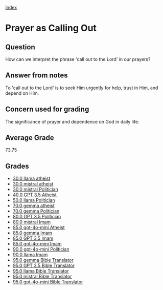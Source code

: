 
[Index](../index.md)
# Prayer as Calling Out
## Question
How can we interpret the phrase 'call out to the Lord' in our prayers?

## Answer from notes
To 'call out to the Lord' is to seek Him urgently for help, trust in Him, and depend on Him.

## Concern used for grading
The significance of prayer and dependence on God in daily life.

## Average Grade
73.75

## Grades
 * [30.0 llama atheist](../answers/llama_atheist/Prayer_as_Calling_Out.md)
 * [30.0 mistral atheist](../answers/mistral_atheist/Prayer_as_Calling_Out.md)
 * [30.0 mistral Politician](../answers/mistral_Politician/Prayer_as_Calling_Out.md)
 * [40.0 GPT 3.5 Atheist](../answers/GPT_3.5_Atheist/Prayer_as_Calling_Out.md)
 * [50.0 llama Politician](../answers/llama_Politician/Prayer_as_Calling_Out.md)
 * [70.0 gemma atheist](../answers/gemma_atheist/Prayer_as_Calling_Out.md)
 * [70.0 gemma Politician](../answers/gemma_Politician/Prayer_as_Calling_Out.md)
 * [80.0 GPT 3.5 Politician](../answers/GPT_3.5_Politician/Prayer_as_Calling_Out.md)
 * [80.0 mistral Imam](../answers/mistral_Imam/Prayer_as_Calling_Out.md)
 * [85.0 gpt-4o-mini Atheist](../answers/gpt-4o-mini_Atheist/Prayer_as_Calling_Out.md)
 * [85.0 gemma Imam](../answers/gemma_Imam/Prayer_as_Calling_Out.md)
 * [85.0 GPT 3.5 Imam](../answers/GPT_3.5_Imam/Prayer_as_Calling_Out.md)
 * [85.0 gpt-4o-mini Imam](../answers/gpt-4o-mini_Imam/Prayer_as_Calling_Out.md)
 * [90.0 gpt-4o-mini Politician](../answers/gpt-4o-mini_Politician/Prayer_as_Calling_Out.md)
 * [90.0 llama Imam](../answers/llama_Imam/Prayer_as_Calling_Out.md)
 * [95.0 gemma Bible Translator](../answers/gemma_Bible_Translator/Prayer_as_Calling_Out.md)
 * [95.0 GPT 3.5 Bible Translator](../answers/GPT_3.5_Bible_Translator/Prayer_as_Calling_Out.md)
 * [95.0 llama Bible Translator](../answers/llama_Bible_Translator/Prayer_as_Calling_Out.md)
 * [95.0 mistral Bible Translator](../answers/mistral_Bible_Translator/Prayer_as_Calling_Out.md)
 * [95.0 gpt-4o-mini Bible Translator](../answers/gpt-4o-mini_Bible_Translator/Prayer_as_Calling_Out.md)
